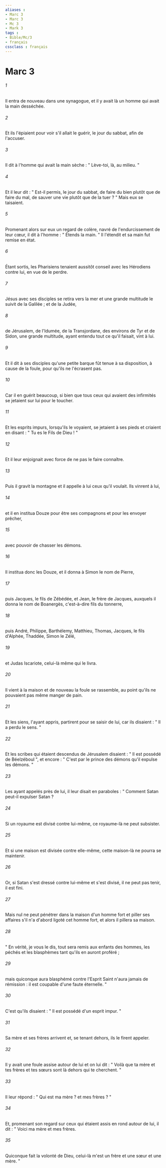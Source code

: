 ```yaml
---
aliases : 
- Marc 3
- Marc 3
- Mc 3
- Mark 3
tags : 
- Bible/Mc/3
- français
cssclass : français
---
```


# Marc 3

###### 1
Il entra de nouveau dans une synagogue, et il y avait là un homme qui avait la main desséchée. 
###### 2
Et ils l'épiaient pour voir s'il allait le guérir, le jour du sabbat, afin de l'accuser. 
###### 3
Il dit à l'homme qui avait la main sèche : " Lève-toi, là, au milieu. " 
###### 4
Et il leur dit : " Est-il permis, le jour du sabbat, de faire du bien plutôt que de faire du mal, de sauver une vie plutôt que de la tuer ? " Mais eux se taisaient. 
###### 5
Promenant alors sur eux un regard de colère, navré de l'endurcissement de leur cœur, il dit à l'homme : " Étends la main. " Il l'étendit et sa main fut remise en état. 
###### 6
Étant sortis, les Pharisiens tenaient aussitôt conseil avec les Hérodiens contre lui, en vue de le perdre. 
###### 7
Jésus avec ses disciples se retira vers la mer et une grande multitude le suivit de la Galilée ; et de la Judée, 
###### 8
de Jérusalem, de l'Idumée, de la Transjordane, des environs de Tyr et de Sidon, une grande multitude, ayant entendu tout ce qu'il faisait, vint à lui. 
###### 9
Et il dit à ses disciples qu'une petite barque fût tenue à sa disposition, à cause de la foule, pour qu'ils ne l'écrasent pas. 
###### 10
Car il en guérit beaucoup, si bien que tous ceux qui avaient des infirmités se jetaient sur lui pour le toucher. 
###### 11
Et les esprits impurs, lorsqu'ils le voyaient, se jetaient à ses pieds et criaient en disant : " Tu es le Fils de Dieu ! " 
###### 12
Et il leur enjoignait avec force de ne pas le faire connaître. 
###### 13
Puis il gravit la montagne et il appelle à lui ceux qu'il voulait. Ils vinrent à lui, 
###### 14
et il en institua Douze pour être ses compagnons et pour les envoyer prêcher, 
###### 15
avec pouvoir de chasser les démons. 
###### 16
Il institua donc les Douze, et il donna à Simon le nom de Pierre, 
###### 17
puis Jacques, le fils de Zébédée, et Jean, le frère de Jacques, auxquels il donna le nom de Boanergès, c'est-à-dire fils du tonnerre, 
###### 18
puis André, Philippe, Barthélemy, Matthieu, Thomas, Jacques, le fils d'Alphée, Thaddée, Simon le Zélé, 
###### 19
et Judas Iscariote, celui-là même qui le livra. 
###### 20
Il vient à la maison et de nouveau la foule se rassemble, au point qu'ils ne pouvaient pas même manger de pain. 
###### 21
Et les siens, l'ayant appris, partirent pour se saisir de lui, car ils disaient : " Il a perdu le sens. " 
###### 22
Et les scribes qui étaient descendus de Jérusalem disaient : " Il est possédé de Béelzéboul ", et encore : " C'est par le prince des démons qu'il expulse les démons. " 
###### 23
Les ayant appelés près de lui, il leur disait en paraboles : " Comment Satan peut-il expulser Satan ? 
###### 24
Si un royaume est divisé contre lui-même, ce royaume-là ne peut subsister. 
###### 25
Et si une maison est divisée contre elle-même, cette maison-là ne pourra se maintenir. 
###### 26
Or, si Satan s'est dressé contre lui-même et s'est divisé, il ne peut pas tenir, il est fini. 
###### 27
Mais nul ne peut pénétrer dans la maison d'un homme fort et piller ses affaires s'il n'a d'abord ligoté cet homme fort, et alors il pillera sa maison. 
###### 28
" En vérité, je vous le dis, tout sera remis aux enfants des hommes, les péchés et les blasphèmes tant qu'ils en auront proféré ; 
###### 29
mais quiconque aura blasphémé contre l'Esprit Saint n'aura jamais de rémission : il est coupable d'une faute éternelle. " 
###### 30
C'est qu'ils disaient : " Il est possédé d'un esprit impur. " 
###### 31
Sa mère et ses frères arrivent et, se tenant dehors, ils le firent appeler. 
###### 32
Il y avait une foule assise autour de lui et on lui dit : " Voilà que ta mère et tes frères et tes sœurs sont là dehors qui te cherchent. " 
###### 33
Il leur répond : " Qui est ma mère ? et mes frères ? " 
###### 34
Et, promenant son regard sur ceux qui étaient assis en rond autour de lui, il dit : " Voici ma mère et mes frères. 
###### 35
Quiconque fait la volonté de Dieu, celui-là m'est un frère et une sœur et une mère. " 

